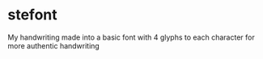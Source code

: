 # stefont
My handwriting made into a basic font with 4 glyphs to each character for more authentic handwriting
